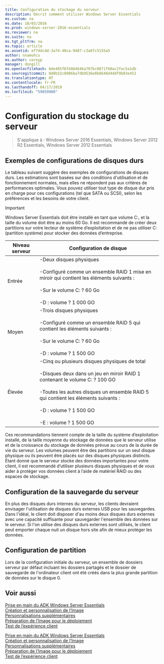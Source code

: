 ```yaml
---
title: Configuration du stockage du serveur
description: Décrit comment utiliser Windows Server Essentials
ms.custom: na
ms.date: 10/03/2016
ms.prod: windows-server-2016-essentials
ms.reviewer: na
ms.suite: na
ms.tgt_pltfrm: na
ms.topic: article
ms.assetid: ef7ddcdd-3a74-40ca-9487-c3a6fc5155a5
author: nnamuhcs
ms.author: coreyp
manager: dongill
ms.openlocfilehash: 6de485f6fd46464ba707bc0871f60ac2fec5a1db
ms.sourcegitcommit: 0d0b32c8986ba7db9536e0b8648d4ddf9b03e452
ms.translationtype: HT
ms.contentlocale: fr-FR
ms.lasthandoff: 04/17/2019
ms.locfileid: "59859980"
---
```

# <a name="configure-server-storage"></a>Configuration du stockage du serveur

>S'applique à : Windows Server 2016 Essentials, Windows Server 2012 R2 Essentials, Windows Server 2012 Essentials

## <a name="sample-hard-disk-configurations"></a>Exemples de configurations de disques durs  
 Le tableau suivant suggère des exemples de configurations de disques durs. Les estimations sont basées sur des conditions d'utilisation et de fonctionnement normales, mais elles ne répondent pas aux critères de performances optimales. Vous pouvez utiliser tout type de disque dur pris en charge pour ces configurations (tel que SATA ou SCSI), selon les préférences et les besoins de votre client.  
  
> [!IMPORTANT]
>   Windows Server Essentials doit être installé en tant que volume C:, et la taille du volume doit être au moins 60 Go. Il est recommandé de créer deux partitions sur votre lecteur de système d’exploitation et de ne pas utiliser C: (partition système) pour stocker des données d’entreprise.  
  
|Niveau serveur|Configuration de disque|  
|------------------|------------------------|  
|Entrée|-Deux disques physiques<br /><br /> -Configuré comme un ensemble RAID 1 mise en miroir qui contient les éléments suivants :<br /><br /> -Sur le volume C: ? 60 Go<br /><br /> -D : volume ? 1 000 GO|  
|Moyen|-Trois disques physiques<br /><br /> -Configuré comme un ensemble RAID 5 qui contient les éléments suivants :<br /><br /> -Sur le volume C: ? 60 Go<br /><br /> -D : volume ? 1 500 GO|  
|Élevée|-Cinq ou plusieurs disques physiques de total<br /><br /> -Disques deux dans un jeu en miroir RAID 1 contenant le volume C: ? 100 GO<br /><br /> -Toutes les autres disques un ensemble RAID 5 qui contient les éléments suivants :<br /><br /> -D : volume ? 1 500 GO<br /><br /> -E : volume ? 1 500 GO|  
  
 Ces recommandations tiennent compte de la taille du système d’exploitation installé, de la taille moyenne du stockage de données que le serveur utilise et de la croissance du stockage de données prévue au cours de la durée de vie du serveur. Les volumes peuvent être des partitions sur un seul disque physique ou ils peuvent être placés sur des disques physiques distincts. Étant donné que le serveur stocke des données importantes pour votre client, il est recommandé d’utiliser plusieurs disques physiques et de vous aider à protéger vos données client à l’aide de matériel RAID ou des espaces de stockage.  
  
## <a name="configuring-your-server-backup"></a>Configuration de la sauvegarde du serveur  
 En plus des disques durs internes du serveur, les clients devraient envisager l'utilisation de disques durs externes USB pour les sauvegardes. Dans l'idéal, le client doit disposer d'au moins deux disques durs externes avec une capacité suffisante pour sauvegarder l'ensemble des données sur le serveur. Si l'on utilise des disques durs externes sont utilisés, le client peut emporter chaque nuit un disque hors site afin de mieux protéger les données.  
  
## <a name="partition-configuration"></a>Configuration de partition  
 Lors de la configuration initiale du serveur, un ensemble de dossiers serveur par défaut incluant les dossiers partagés et le dossier de sauvegarde de l'ordinateur client ont été créés dans la plus grande partition de données sur le disque 0.  
  
## <a name="see-also"></a>Voir aussi  

 [Prise en main du ADK Windows Server Essentials](Getting-Started-with-the-Windows-Server-Essentials-ADK.md)   
 [Création et personnalisation de l’Image](Creating-and-Customizing-the-Image.md)   
 [Personnalisations supplémentaires](Additional-Customizations.md)   
 [Préparation de l’Image pour le déploiement](Preparing-the-Image-for-Deployment.md)   
 [Test de l’expérience client](Testing-the-Customer-Experience.md)

 [Prise en main du ADK Windows Server Essentials](../install/Getting-Started-with-the-Windows-Server-Essentials-ADK.md)   
 [Création et personnalisation de l’Image](../install/Creating-and-Customizing-the-Image.md)   
 [Personnalisations supplémentaires](../install/Additional-Customizations.md)   
 [Préparation de l’Image pour le déploiement](../install/Preparing-the-Image-for-Deployment.md)   
 [Test de l’expérience client](../install/Testing-the-Customer-Experience.md)

